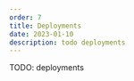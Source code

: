 ```yaml
---
order: 7
title: Deployments
date: 2023-01-10
description: todo deployments
---
```


TODO: deployments
